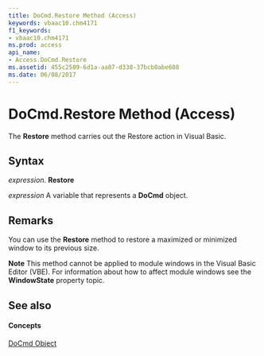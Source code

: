 ```yaml
---
title: DoCmd.Restore Method (Access)
keywords: vbaac10.chm4171
f1_keywords:
- vbaac10.chm4171
ms.prod: access
api_name:
- Access.DoCmd.Restore
ms.assetid: 455c2589-6d1a-aa87-d338-37bcb0abe608
ms.date: 06/08/2017
---
```



# DoCmd.Restore Method (Access)

The  **Restore** method carries out the Restore action in Visual Basic.


## Syntax

 _expression_. **Restore**

 _expression_ A variable that represents a **DoCmd** object.


## Remarks

You can use the  **Restore** method to restore a maximized or minimized window to its previous size.


 **Note**  This method cannot be applied to module windows in the Visual Basic Editor (VBE). For information about how to affect module windows see the  **WindowState** property topic.


## See also


#### Concepts


[DoCmd Object](docmd-object-access.md)

